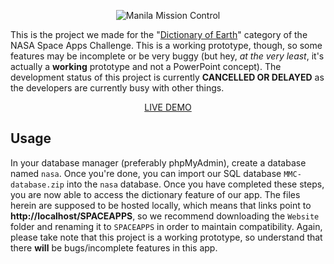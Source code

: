<p align="center">
	<img src="https://1.bp.blogspot.com/-kVZoupqu4eQ/WQZZMxe7ZxI/AAAAAAAAA3k/pqTu0PqlGQwYdLU4I7HDN4noI0t_6HrfQCLcB/s500/MMClogo.png" alt="Manila Mission Control" title="Manila Mission Control logo"/>
</p>

This is the project we made for the "<a href="https://2017.spaceappschallenge.org/challenges/ideate-and-create/dictionary-earth/details" target="_blank">Dictionary of Earth</a>" category of the NASA Space Apps Challenge. This is a working prototype, though, so some features may be incomplete or be very buggy (but hey, *at the very least*, it's actually a **working** prototype and not a PowerPoint concept). The development status of this project is currently **CANCELLED OR DELAYED** as the developers are currently busy with other things.

<p align="center">
	<a href="https://dartegnian.github.io/Manila-Mission-Control/Website/index.html" target='_blank'>LIVE DEMO</a>
</p>

## Usage
In your database manager (preferably phpMyAdmin), create a database named `nasa`. Once you're done, you can import our SQL database `MMC-database.zip` into the `nasa` database. Once you have completed these steps, you are now able to access the dictionary feature of our app. The files herein are supposed to be hosted locally, which means that links point to **http://localhost/SPACEAPPS**, so we recommend downloading the `Website` folder and renaming it to `SPACEAPPS` in order to maintain compatibility. Again, please take note that this project is a working prototype, so understand that there **will** be bugs/incomplete features in this app.
